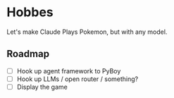 # Hobbes

Let's make Claude Plays Pokemon, but with any model.

## Roadmap

- [ ] Hook up agent framework to PyBoy
- [ ] Hook up LLMs / open router / something? 
- [ ] Display the game
